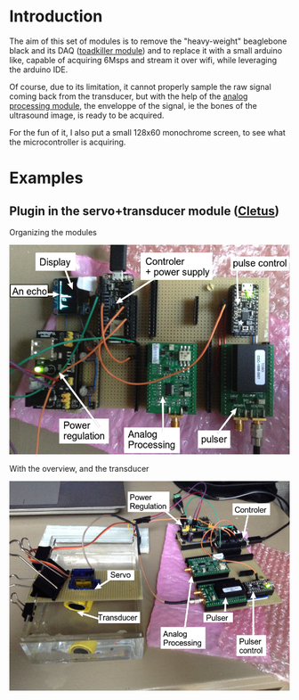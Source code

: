 # Introduction

The aim of this set of modules is to remove the "heavy-weight" beaglebone black and its DAQ ([toadkiller module](/retired/toadkiller/)) and to replace it with a small arduino like, capable of acquiring 6Msps and stream it over wifi, while leveraging the arduino IDE.

Of course, due to its limitation, it cannot properly sample the raw signal coming back from the transducer, but with the help of the [analog processing module](/goblin/), the enveloppe of the signal, ie the bones of the ultrasound image, is ready to be acquired.

For the fun of it, I also put a small 128x60 monochrome screen, to see what the microcontroller is acquiring.

# Examples

## Plugin in the servo+transducer module ([Cletus](module))

Organizing the modules

![](/croaker/images/kit-overall.png)

With the overview, and the transducer

![](/croaker/images/kit-overaview.png)


